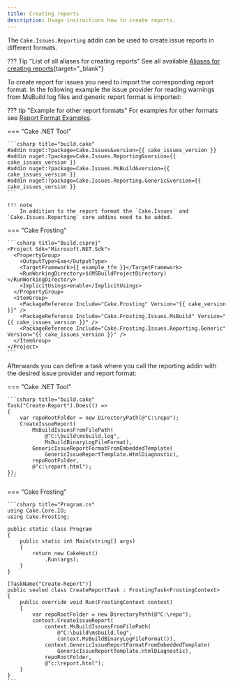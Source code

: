 ```yaml
---
title: Creating reports
description: Usage instructions how to create reports.
---
```


The `Cake.Issues.Reporting` addin can be used to create issue reports in different formats.

??? Tip "List of all aliases for creating reports"
    See all available [Aliases for creating reports](https://cakebuild.net/extensions/cake-issues-reporting/#Creating-Issue-Reports){target="_blank"}

To create report for issues you need to import the corresponding report format.
In the following example the issue provider for reading warnings from MsBuild log files
and generic report format is imported:

??? tip "Example for other report formats"
    For examples for other formats see [Report Format Examples](../../report-formats/index.md).

=== "Cake .NET Tool"

    ```csharp title="build.cake"
    #addin nuget:?package=Cake.Issues&version={{ cake_issues_version }}
    #addin nuget:?package=Cake.Issues.Reporting&version={{ cake_issues_version }}
    #addin nuget:?package=Cake.Issues.MsBuild&version={{ cake_issues_version }}
    #addin nuget:?package=Cake.Issues.Reporting.Generic&version={{ cake_issues_version }}
    ```

    !!! note
        In addition to the report format the `Cake.Issues` and `Cake.Issues.Reporting` core addins need to be added.

=== "Cake Frosting"

    ```csharp title="Build.csproj"
    <Project Sdk="Microsoft.NET.Sdk">
      <PropertyGroup>
        <OutputType>Exe</OutputType>
        <TargetFramework>{{ example_tfm }}</TargetFramework>
        <RunWorkingDirectory>$(MSBuildProjectDirectory)</RunWorkingDirectory>
        <ImplicitUsings>enable</ImplicitUsings>
      </PropertyGroup>
      <ItemGroup>
        <PackageReference Include="Cake.Frosting" Version="{{ cake_version }}" />
        <PackageReference Include="Cake.Frosting.Issues.MsBuild" Version="{{ cake_issues_version }}" />
        <PackageReference Include="Cake.Frosting.Issues.Reporting.Generic" Version="{{ cake_issues_version }}" />
      </ItemGroup>
    </Project>
    ```
Afterwards you can define a task where you call the reporting addin with the desired issue provider and report format:

=== "Cake .NET Tool"

    ```csharp title="build.cake"
    Task("Create-Report").Does(() =>
    {
        var repoRootFolder = new DirectoryPath(@"C:\repo");
        CreateIssueReport(
            MsBuildIssuesFromFilePath(
                @"C:\build\msbuild.log",
                MsBuildBinaryLogFileFormat),
            GenericIssueReportFormatFromEmbeddedTemplate(
                GenericIssueReportTemplate.HtmlDiagnostic),
            repoRootFolder,
            @"c:\report.html");
    });
    ```

=== "Cake Frosting"

    ```csharp title="Program.cs"
    using Cake.Core.IO;
    using Cake.Frosting;

    public static class Program
    {
        public static int Main(string[] args)
        {
            return new CakeHost()
                .Run(args);
        }
    }

    [TaskName("Create-Report")]
    public sealed class CreateReportTask : FrostingTask<FrostingContext>
    {
        public override void Run(FrostingContext context)
        {
            var repoRootFolder = new DirectoryPath(@"C:\repo");
            context.CreateIssueReport(
                context.MsBuildIssuesFromFilePath(
                    @"C:\build\msbuild.log",
                    context.MsBuildBinaryLogFileFormat()),
                context.GenericIssueReportFormatFromEmbeddedTemplate(
                    GenericIssueReportTemplate.HtmlDiagnostic),
                repoRootFolder,
                @"c:\report.html");
        }
    }
    ```
